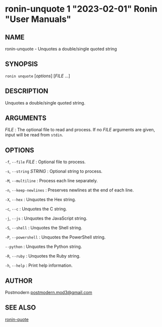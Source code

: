 # ronin-unquote 1 "2023-02-01" Ronin "User Manuals"

## NAME

ronin-unquote - Unquotes a double/single quoted string

## SYNOPSIS

`ronin unquote` [*options*] [*FILE* ...]

## DESCRIPTION

Unquotes a double/single quoted string.

## ARGUMENTS

*FILE*
: The optional file to read and process. If no *FILE* arguments are given,
  input will be read from `stdin`.

## OPTIONS

`-f`, `--file` *FILE*
: Optional file to process.

`-s`, `--string` *STRING*
: Optional string to process.

`-M`, `--multiline`
: Process each line separately.

`-n`, `--keep-newlines`
: Preserves newlines at the end of each line.

`-X`, `--hex`
: Unquotes the Hex string.

`-c`, `--c`
: Unquotes the C string.

`-j`, `--js`
: Unquotes the JavaScript string.

`-S`, `--shell`
: Unquotes the Shell string.

`-P`, `--powershell`
: Unquotes the PowerShell string.

`--python`
: Unquotes the Python string.

`-R`, `--ruby`
: Unquotes the Ruby string.

`-h`, `--help`
: Print help information.

## AUTHOR

Postmodern <postmodern.mod3@gmail.com>

## SEE ALSO

[ronin-quote](ronin-quote.1.md)
